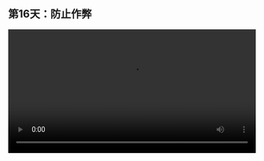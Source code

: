 ## 第16天：防止作弊
  

<video width="100%" controls controlslist="nodownload nofullscreen noremoteplayback" disablePictureInPicture>
  <source src="https://api.keepwork.com/storage/v0/siteFiles/12007/raw#1586908181738session16.webm" type="video/webm">
  <source src="https://api.keepwork.com/storage/v0/siteFiles/12008/raw#1586908195126session16_small.mp4" type="video/mp4" />
   
  你的浏览器不支持播放
</video>
<style>
video::-webkit-media-controls-fullscreen-button { display: none; } 
</style>

### 字幕

应该如何禁止其他玩家切换到编辑模式呢？
我们创建一个代码方块，
来到**感知**项下，
获得**当前**的**游戏模式**。
**右键单击**，
我们看到第一个例子就是**防作弊密码锁**。
我们可以把这个代码复制过来。
我来简单解释一下这段代码。
你现在看不懂没有关系，只要大致理解就可以了。
首先呢，如果当前的模式是编辑模式，
我们就执行 **/mode game**切换到游戏模式。
这里呢，是一个循环语句。
它只要检测到当前是编辑模式，就会立即切换到游戏模式。
这里，是一个并行的执行的过程。
它会问玩家，你的密码是多少。
玩家如果输入正确的密码，就允许玩家进入编辑模式。
我们放一个拉杆，并打开它。
我们看，世界马上变成了游戏模式，并且问我们密码。
如果密码输入得不正确，
是没有反应的。
这时如果我们切换到编辑模式，
它会马上变成游戏模式。
此时输入正确的密码，
我们就能够进入编辑模式了。

### 动手练习
给你的一个作品增加密码锁，防止别人修改你的世界。